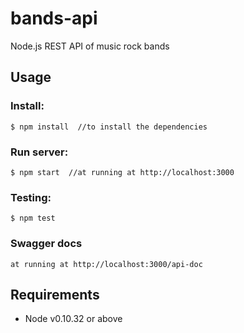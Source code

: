 # bands-api

Node.js REST API of music rock bands

## Usage

### Install:

    $ npm install  //to install the dependencies
    
### Run server:
    $ npm start  //at running at http://localhost:3000

### Testing:
    $ npm test 

### Swagger docs
    at running at http://localhost:3000/api-doc   

## Requirements

* Node v0.10.32 or above

